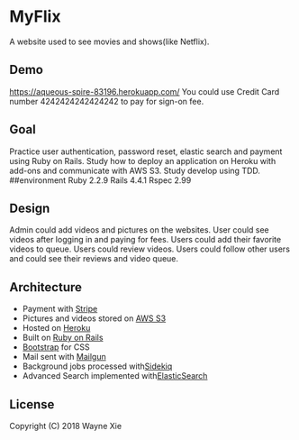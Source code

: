 # MyFlix
A website used to see movies and shows(like Netflix).

## Demo 
https://aqueous-spire-83196.herokuapp.com/
You could use Credit Card number 4242424242424242 to pay for sign-on fee.

## Goal
Practice user authentication, password reset, elastic search and payment using Ruby on Rails.
Study how to deploy an application on Heroku with add-ons and communicate with AWS S3.
Study develop using TDD.
##environment 
Ruby 2.2.9
Rails 4.4.1
Rspec 2.99

## Design
Admin could add videos and pictures on the websites.
User could see videos after logging in and paying for fees. 
Users could add their favorite videos to queue. 
Users could review videos.
Users could follow other users and could see their reviews and video queue.

## Architecture

* Payment with [Stripe](https://stripe.com/ "Stripe")
* Pictures and videos stored on [AWS S3](https://aws.amazon.com/s3/ "AWS")
* Hosted on [Heroku](https://www.heroku.com/ "Heroku")
* Built on [Ruby on Rails](http://rubyonrails.org/ "Rails")
* [Bootstrap](https://getbootstrap.com/ "Bootstrap") for CSS
* Mail sent with [Mailgun](https://www.mailgun.com/)
* Background jobs processed with[Sidekiq](https://github.com/mperham/sidekiq)
* Advanced Search implemented with[ElasticSearch](https://www.elastic.co/)


## License
Copyright (C) 2018 Wayne Xie
